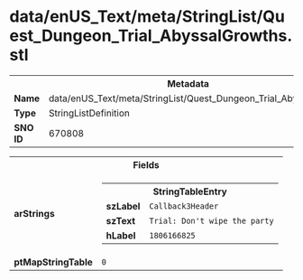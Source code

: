 <h1>data/enUS_Text/meta/StringList/Quest_Dungeon_Trial_AbyssalGrowths.stl</h1><table><tr><th colspan="100%">Metadata</th></tr><tr><td><b>Name</b></td><td>data/enUS_Text/meta/StringList/Quest_Dungeon_Trial_AbyssalGrowths.stl</td></tr><tr><td><b>Type</b></td><td>StringListDefinition</td></tr><tr><td><b>SNO ID</b></td><td>670808</td></tr></table>

<table><tr><th colspan="100%">Fields</th></tr><tr><td><b>arStrings</b></td><td><table><tr><th colspan="100%">StringTableEntry</th></tr><tr><td><b>szLabel</b></td><td><code>Callback3Header</code></td></tr><tr><td><b>szText</b></td><td><code>Trial: Don't wipe the party</code></td></tr><tr><td><b>hLabel</b></td><td><code>1806166825</code></td></tr></table>


</td></tr><tr><td><b>ptMapStringTable</b></td><td><code>0</code></td></tr></table>

